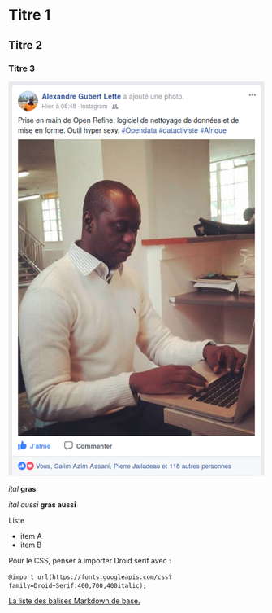 # Titre 1
## Titre 2
### Titre 3

![ODMédias, c'est du sérieux !](OpenRefineSN.png)

*ital* **gras**

_ital aussi_ __gras aussi__


Liste
- item A
- item B

Pour le CSS, penser à importer Droid serif avec :

`@import url(https://fonts.googleapis.com/css?family=Droid+Serif:400,700,400italic);`



[La liste des balises Markdown de base.](https://guides.github.com/features/mastering-markdown/)

